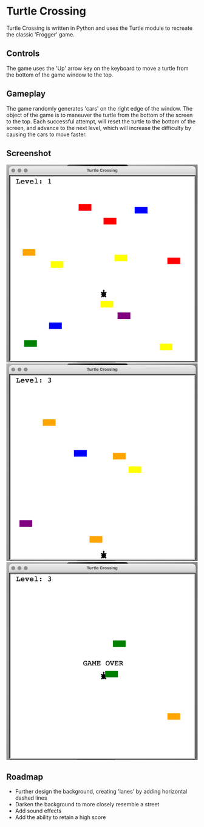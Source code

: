 # Turtle Crossing
Turtle Crossing is written in Python and uses the Turtle module to recreate the classic 'Frogger' game.

## Controls
The game uses the 'Up' arrow key on the keyboard to move a turtle from the bottom of the game window to the top.

## Gameplay
The game randomly generates 'cars' on the right edge of the window. The object of the game is to maneuver the turtle from the bottom of the screen to the top. Each successful attempt, will reset the turtle to the bottom of the screen, and advance to the next level, which will increase the difficulty by causing the cars to move faster.

## Screenshot
![screenshot](assets/images/levelone_screen.png)
![screenshot](assets/images/levelthree_screen.png)
![screenshot](assets/images/gameover_screen.png)


## Roadmap
- Further design the background, creating 'lanes' by adding horizontal dashed lines
- Darken the background to more closely resemble a street
- Add sound effects
- Add the ability to retain a high score